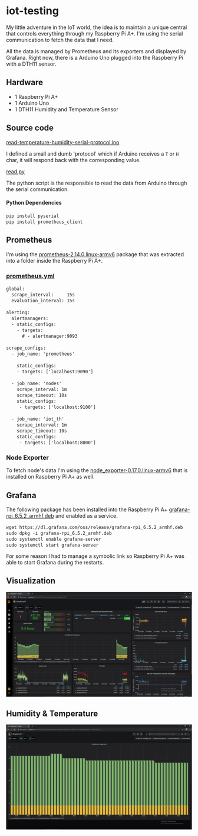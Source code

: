 # iot-testing
My little adventure in the IoT world, the idea is to maintain a unique central that controls everything through my Raspberry Pi A+. I'm using the serial communication to fetch the data that I need.

All the data is managed by Prometheus and its exporters and displayed by Grafana. Right now, there is a Arduino Uno plugged into the Raspberry Pi with a DTH11 sensor.

## Hardware
* 1 Raspberry Pi A+
* 1 Arduino Uno
* 1 DTH11 Humidity and Temperature Sensor

## Source code
[read-temperature-humidity-serial-protocol.ino](read-temperature-humidity-serial-protocol.ino) 

I defined a small and dumb 'protocol' which if Arduino receives a `T` or `H` char, it will respond back with the corresponding value.

[read.py](read.py)

The python script is the responsible to read the data from Arduino through the serial communication.

#### Python Dependencies
```
pip install pyserial
pip install prometheus_client
```

## Prometheus
I'm using the [prometheus-2.14.0.linux-armv6](https://github.com/prometheus/prometheus/releases/download/v2.14.0/prometheus-2.14.0.linux-armv6.tar.gz) package that was extracted into a folder inside the Raspberry Pi A+.

### [prometheus.yml](prometheus.ytml)
```
global:
  scrape_interval:     15s
  evaluation_interval: 15s

alerting:
  alertmanagers:
  - static_configs:
    - targets:
      # - alertmanager:9093

scrape_configs:
  - job_name: 'prometheus'

    static_configs:
    - targets: ['localhost:9090']

  - job_name: 'nodes'
    scrape_interval: 1m
    scrape_timeout: 10s
    static_configs:
     - targets: ['localhost:9100']

  - job_name: 'iot_th'
    scrape_interval: 1m
    scrape_timeout: 10s
    static_configs:
     - targets: ['localhost:8000']
```

### Node Exporter
To fetch node's data I'm using the [node_exporter-0.17.0.linux-armv6](https://github.com/prometheus/node_exporter/releases/download/v0.17.0/node_exporter-0.17.0.linux-armv6.tar.gz) that is installed on Raspberry Pi A+ as well.

## Grafana
The following package has been installed into the Raspberry Pi A+ [grafana-rpi_6.5.2_armhf.deb](https://dl.grafana.com/oss/release/grafana-rpi_6.5.2_armhf.deb) and enabled as a service.

```
wget https://dl.grafana.com/oss/release/grafana-rpi_6.5.2_armhf.deb
sudo dpkg -i grafana-rpi_6.5.2_armhf.deb
sudo systemctl enable grafana-server
sudo systemctl start grafana-server
```

For some reason I had to manage a symbolic link so Raspberry Pi A+ was able to start Grafana during the restarts.

## Visualization
![](2019-12-17-15-35-03.png)

## Humidity & Temperature
![](2019-12-17-15-36-15.png)

